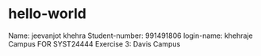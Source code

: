 # hello-world
Name: jeevanjot khehra
Student-number: 991491806
login-name: khehraje
Campus FOR SYST24444 Exercise 3: Davis Campus
